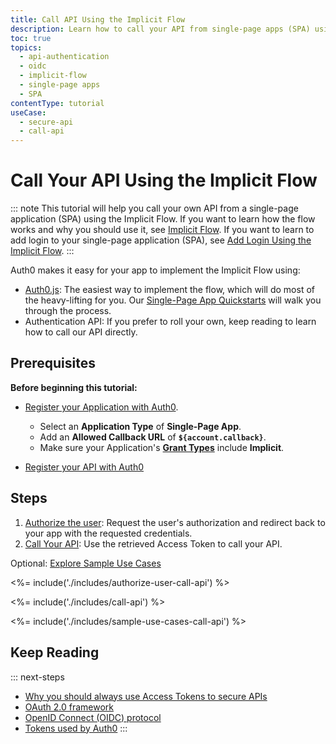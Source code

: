 ```yaml
---
title: Call API Using the Implicit Flow
description: Learn how to call your API from single-page apps (SPA) using the Implicit Flow.
toc: true
topics:
  - api-authentication
  - oidc
  - implicit-flow
  - single-page apps
  - SPA
contentType: tutorial
useCase:
  - secure-api
  - call-api
---
```

# Call Your API Using the Implicit Flow

::: note
This tutorial will help you call your own API from a single-page application (SPA) using the Implicit Flow. If you want to learn how the flow works and why you should use it, see [Implicit Flow](/flows/concepts/implicit). If you want to learn to add login to your single-page application (SPA), see [Add Login Using the Implicit Flow](/flows/guides/implicit/add-login-implicit).
:::

Auth0 makes it easy for your app to implement the Implicit Flow using:

* [Auth0.js](/libraries/auth0js): The easiest way to implement the flow, which will do most of the heavy-lifting for you. Our [Single-Page App Quickstarts](/quickstart/spa) will walk you through the process.
* Authentication API: If you prefer to roll your own, keep reading to learn how to call our API directly.

## Prerequisites

**Before beginning this tutorial:**

* [Register your Application with Auth0](/dashboard/guides/applications/register-app-spa). 
  * Select an **Application Type** of **Single-Page App**.
  * Add an **Allowed Callback URL** of **`${account.callback}`**.
  * Make sure your Application's **[Grant Types](/dashboard/guides/applications/update-grant-types)** include **Implicit**.

* [Register your API with Auth0](/architecture-scenarios/spa-api/part-2#create-the-api)

## Steps

1. [Authorize the user](#authorize-the-user): 
Request the user's authorization and redirect back to your app with the requested credentials.
2. [Call Your API](#call-api): 
Use the retrieved Access Token to call your API.

Optional: [Explore Sample Use Cases](#sample-use-cases)

<%= include('./includes/authorize-user-call-api') %>

<%= include('./includes/call-api') %>

<%= include('./includes/sample-use-cases-call-api') %>

## Keep Reading

::: next-steps
- [Why you should always use Access Tokens to secure APIs](/api-auth/why-use-access-tokens-to-secure-apis)
- [OAuth 2.0 framework](/protocols/oauth2)
- [OpenID Connect (OIDC) protocol](/protocols/oidc)
- [Tokens used by Auth0](/tokens)
:::
